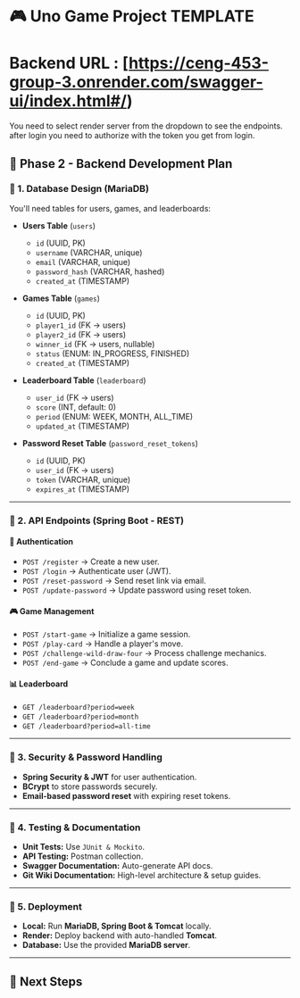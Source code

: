 
# 🎮 Uno Game Project TEMPLATE 

# Backend URL : [https://ceng-453-group-3.onrender.com/swagger-ui/index.html#/)
You need to select render server from the dropdown to see the endpoints.
after login you need to authorize with the token you get from login.
## **🔹 Phase 2 - Backend Development Plan**

### **📌 1. Database Design (MariaDB)**
You'll need tables for users, games, and leaderboards:
- **Users Table** (`users`)
    - `id` (UUID, PK)
    - `username` (VARCHAR, unique)
    - `email` (VARCHAR, unique)
    - `password_hash` (VARCHAR, hashed)
    - `created_at` (TIMESTAMP)

- **Games Table** (`games`)
    - `id` (UUID, PK)
    - `player1_id` (FK → users)
    - `player2_id` (FK → users)
    - `winner_id` (FK → users, nullable)
    - `status` (ENUM: IN_PROGRESS, FINISHED)
    - `created_at` (TIMESTAMP)

- **Leaderboard Table** (`leaderboard`)
    - `user_id` (FK → users)
    - `score` (INT, default: 0)
    - `period` (ENUM: WEEK, MONTH, ALL_TIME)
    - `updated_at` (TIMESTAMP)

- **Password Reset Table** (`password_reset_tokens`)
    - `id` (UUID, PK)
    - `user_id` (FK → users)
    - `token` (VARCHAR, unique)
    - `expires_at` (TIMESTAMP)

---

### **📌 2. API Endpoints (Spring Boot - REST)**
#### **👤 Authentication**
- `POST /register` → Create a new user.
- `POST /login` → Authenticate user (JWT).
- `POST /reset-password` → Send reset link via email.
- `POST /update-password` → Update password using reset token.

#### **🎮 Game Management**
- `POST /start-game` → Initialize a game session.
- `POST /play-card` → Handle a player's move.
- `POST /challenge-wild-draw-four` → Process challenge mechanics.
- `POST /end-game` → Conclude a game and update scores.

#### **📊 Leaderboard**
- `GET /leaderboard?period=week`
- `GET /leaderboard?period=month`
- `GET /leaderboard?period=all-time`

---

### **📌 3. Security & Password Handling**
- **Spring Security & JWT** for user authentication.
- **BCrypt** to store passwords securely.
- **Email-based password reset** with expiring reset tokens.

---

### **📌 4. Testing & Documentation**
- **Unit Tests:** Use `JUnit & Mockito`.
- **API Testing:** Postman collection.
- **Swagger Documentation:** Auto-generate API docs.
- **Git Wiki Documentation:** High-level architecture & setup guides.

---

### **📌 5. Deployment**
- **Local:** Run **MariaDB, Spring Boot & Tomcat** locally.
- **Render:** Deploy backend with auto-handled **Tomcat**.
- **Database:** Use the provided **MariaDB server**.

---

## **🔹 Next Steps**



